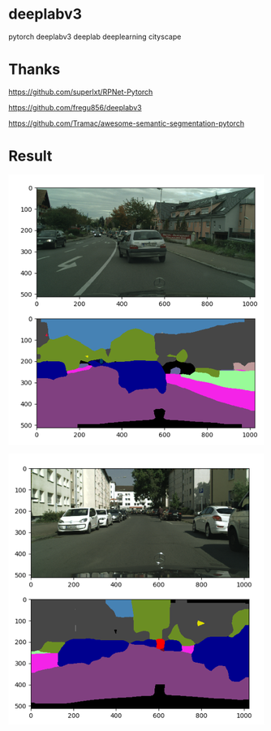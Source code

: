 # deeplabv3
pytorch  deeplabv3  deeplab   deeplearning  cityscape


# Thanks 
https://github.com/superlxt/RPNet-Pytorch

https://github.com/fregu856/deeplabv3

https://github.com/Tramac/awesome-semantic-segmentation-pytorch


# Result
![](https://github.com/AI-liu/deeplabv3/blob/master/111.png)

![](https://github.com/AI-liu/deeplabv3/blob/master/222.png)
